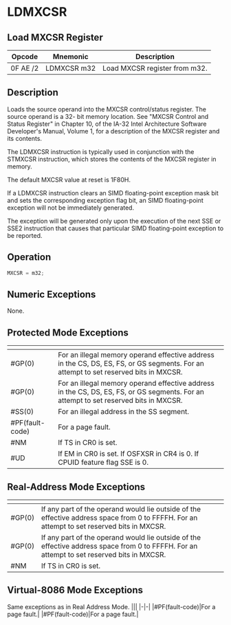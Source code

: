 # LDMXCSR
 
## Load MXCSR Register
 
 
|Opcode|Mnemonic|Description|
|-|-|-|
|0F AE /2|LDMXCSR m32|Load MXCSR register from m32.|
 
## Description
 
Loads the source operand into the MXCSR control/status register. The source operand is a 32- bit memory location. See "MXCSR Control and Status Register" in Chapter 10, of the IA-32 Intel Architecture Software Developer's Manual, Volume 1, for a description of the MXCSR register and its contents.
 
The LDMXCSR instruction is typically used in conjunction with the STMXCSR instruction, which stores the contents of the MXCSR register in memory.
 
The default MXCSR value at reset is 1F80H.
 
If a LDMXCSR instruction clears an SIMD floating-point exception mask bit and sets the corresponding exception flag bit, an SIMD floating-point exception will not be immediately generated.
 
The exception will be generated only upon the execution of the next SSE or SSE2 instruction that causes that particular SIMD floating-point exception to be reported.
 
 
## Operation
 
```c
MXCSR = m32;

```
 
 
## Numeric Exceptions
 
None.
 
## Protected Mode Exceptions
 
|[]()||
|-|-|
|#GP(0)|For an illegal memory operand effective address in the CS, DS, ES, FS, or GS segments. For an attempt to set reserved bits in MXCSR.|
|#GP(0)|For an illegal memory operand effective address in the CS, DS, ES, FS, or GS segments. For an attempt to set reserved bits in MXCSR.|
|#SS(0)|For an illegal address in the SS segment.|
|#PF(fault-code)|For a page fault.|
|#NM|If TS in CR0 is set.|
|#UD|If EM in CR0 is set. If OSFXSR in CR4 is 0. If CPUID feature flag SSE is 0.|
 
## Real-Address Mode Exceptions
 
|[]()||
|-|-|
|#GP(0)|If any part of the operand would lie outside of the effective address space from 0 to FFFFH. For an attempt to set reserved bits in MXCSR.|
|#GP(0)|If any part of the operand would lie outside of the effective address space from 0 to FFFFH. For an attempt to set reserved bits in MXCSR.|
|#NM|If TS in CR0 is set.|
 
## Virtual-8086 Mode Exceptions
 
Same exceptions as in Real Address Mode.
|[]()||
|-|-|
|#PF(fault-code)|For a page fault.|
|#PF(fault-code)|For a page fault.|
